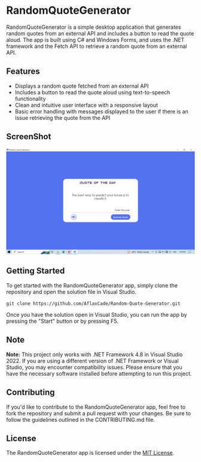 # RandomQuoteGenerator

RandomQuoteGenerator is a simple desktop application that generates random quotes from an external API and includes a button to read the quote aloud. The app is built using C# and Windows Forms, and uses the .NET framework and the Fetch API to retrieve a random quote from an external API.

## Features

- Displays a random quote fetched from an external API
- Includes a button to read the quote aloud using text-to-speech functionality
- Clean and intuitive user interface with a responsive layout
- Basic error handling with messages displayed to the user if there is an issue retrieving the quote from the API

## ScreenShot
![App Screenshot](https://github.com/AflaxCade//Random-Quote-Generator/blob/main/RandomQuoteGenerator.png?raw=true)

## Getting Started

To get started with the RandomQuoteGenerator app, simply clone the repository and open the solution file in Visual Studio. 

```git
git clone https://github.com/AflaxCade/Random-Quote-Generator.git
```

Once you have the solution open in Visual Studio, you can run the app by pressing the "Start" button or by pressing F5.

## Note

**Note:** This project only works with .NET Framework 4.8 in Visual Studio 2022. If you are using a different version of .NET Framework or Visual Studio, you may encounter compatibility issues. Please ensure that you have the necessary software installed before attempting to run this project.

## Contributing

If you'd like to contribute to the RandomQuoteGenerator app, feel free to fork the repository and submit a pull request with your changes. Be sure to follow the guidelines outlined in the CONTRIBUTING.md file.

## License

The RandomQuoteGenerator app is licensed under the [MIT License](LICENSE).

